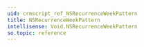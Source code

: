 ```yaml
---
uid: crmscript_ref_NSRecurrenceWeekPattern
title: NSRecurrenceWeekPattern
intellisense: Void.NSRecurrenceWeekPattern
so.topic: reference
---
```

